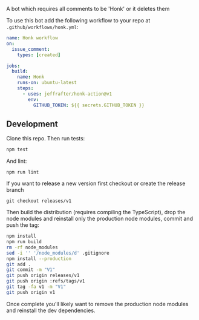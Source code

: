 A bot which requires all comments to be 'Honk' or it deletes them

To use this bot add the following workflow to your repo at `.github/workflows/honk.yml`:

```yml
name: Honk workflow
on:
  issue_comment:
    types: [created]

jobs:
  build:
    name: Honk
    runs-on: ubuntu-latest
    steps:
      - uses: jeffrafter/honk-action@v1
        env:
          GITHUB_TOKEN: ${{ secrets.GITHUB_TOKEN }}
```

## Development

Clone this repo. Then run tests:

```bash
npm test
```

And lint:

```
npm run lint
```

If you want to release a new version first checkout or create the release branch

```
git checkout releases/v1
```

Then build the distribution (requires compiling the TypeScript), drop the node modules and reinstall only the production node modules, commit and push the tag:

```bash
npm install
npm run build
rm -rf node_modules
sed -i '' '/node_modules/d' .gitignore
npm install --production
git add .
git commit -m "V1"
git push origin releases/v1
git push origin :refs/tags/v1
git tag -fa v1 -m "V1"
git push origin v1
```

Once complete you'll likely want to remove the production node modules and reinstall the dev dependencies.

